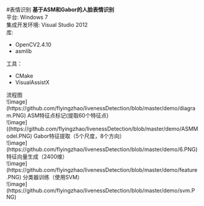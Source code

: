 #表情识别
<strong>基于ASM和Gabor的人脸表情识别</strong><br>
平台: Windows 7<br>
集成开发环境: Visual Studio 2012<br>
库: 
<ul>
<li>OpenCV2.4.10</li>
<li>asmlib</li>
</ul>
工具：
<ul>
<li>CMake</li>
<li>VisualAssistX</li>
</ul>
流程图<br/>
![image](https://github.com/flyingzhao/livenessDetection/blob/master/demo/diagram.PNG)
ASM特征点标记(提取60个特征点)<br>
![image]((https://github.com/flyingzhao/livenessDetection/blob/master/demo/ASMModel.PNG)
Gabor特征提取（5个尺度，8个方向）<br/>
![image](https://github.com/flyingzhao/livenessDetection/blob/master/demo/6.PNG)
特征向量生成（2400维）<br/>
![image](https://github.com/flyingzhao/livenessDetection/blob/master/demo/feature.PNG)
分类器训练（使用SVM）<br/>
![image](https://github.com/flyingzhao/livenessDetection/blob/master/demo/svm.PNG)